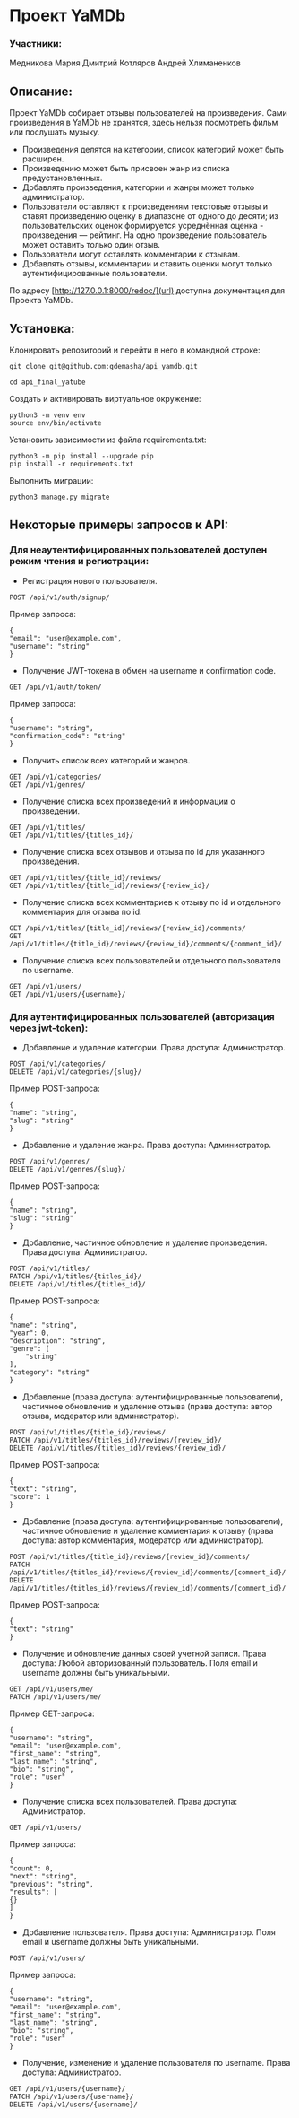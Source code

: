 # Проект YaMDb

### Участники:
Медникова Мария
Дмитрий Котляров
Андрей Хлиманенков

## Описание:

Проект YaMDb собирает отзывы пользователей на произведения. Сами произведения в YaMDb не хранятся, здесь нельзя посмотреть фильм или послушать музыку.

- Произведения делятся на категории, список категорий может быть расширен. 
- Произведению может быть присвоен жанр из списка предустановленных. 
- Добавлять произведения, категории и жанры может только администратор.
- Пользователи оставляют к произведениям текстовые отзывы и ставят произведению оценку в диапазоне от одного до десяти; из пользовательских оценок формируется усреднённая оценка - произведения — рейтинг. На одно произведение пользователь может оставить только один отзыв.
- Пользователи могут оставлять комментарии к отзывам.
- Добавлять отзывы, комментарии и ставить оценки могут только аутентифицированные пользователи.

По адресу [http://127.0.0.1:8000/redoc/](url) доступна документация для Проекта YaMDb.


## Установка:

Клонировать репозиторий и перейти в него в командной строке:
```
git clone git@github.com:gdemasha/api_yamdb.git
```
```
cd api_final_yatube
```
Cоздать и активировать виртуальное окружение:
```
python3 -m venv env
source env/bin/activate
```
Установить зависимости из файла requirements.txt:
```
python3 -m pip install --upgrade pip
pip install -r requirements.txt
```
Выполнить миграции:
```
python3 manage.py migrate
```

## Некоторые примеры запросов к API:

### Для неаутентифицированных пользователей доступен режим чтения и регистрации:

- Регистрация нового пользователя.
```
POST /api/v1/auth/signup/
```
Пример запроса:
```
{
"email": "user@example.com",
"username": "string"
}
```
- Получение JWT-токена в обмен на username и confirmation code.
```
GET /api/v1/auth/token/
```
Пример запроса:
```
{
"username": "string",
"confirmation_code": "string"
}
```
- Получить список всех категорий и жанров.
```
GET /api/v1/categories/
GET /api/v1/genres/
```
- Получение списка всех произведений и информации о произведении.
```
GET /api/v1/titles/
GET /api/v1/titles/{titles_id}/
```
- Получение списка всех отзывов и отзыва по id для указанного произведения.
```
GET /api/v1/titles/{title_id}/reviews/
GET /api/v1/titles/{title_id}/reviews/{review_id}/
```
- Получение списка всех комментариев к отзыву по id и отдельного комментария для отзыва по id.
```
GET /api/v1/titles/{title_id}/reviews/{review_id}/comments/
GET /api/v1/titles/{title_id}/reviews/{review_id}/comments/{comment_id}/
```
- Получение списка всех пользователей и отдельного пользователя по username.
```
GET /api/v1/users/
GET /api/v1/users/{username}/
```

### Для аутентифицированных пользователей (авторизация через jwt-token):

- Добавление и удаление категории. Права доступа: Администратор.
```
POST /api/v1/categories/
DELETE /api/v1/categories/{slug}/
```
Пример POST-запроса:
```
{
"name": "string",
"slug": "string"
}
```
- Добавление и удаление жанра. Права доступа: Администратор.
```
POST /api/v1/genres/
DELETE /api/v1/genres/{slug}/
```
Пример POST-запроса:
```
{
"name": "string",
"slug": "string"
}
```
- Добавление, частичное обновление и удаление произведения. Права доступа: Администратор.
```
POST /api/v1/titles/
PATCH /api/v1/titles/{titles_id}/
DELETE /api/v1/titles/{titles_id}/
```
Пример POST-запроса:
```
{
"name": "string",
"year": 0,
"description": "string",
"genre": [
    "string"
],
"category": "string"
}
```
- Добавление (права доступа: аутентифицированные пользователи),
  частичное обновление и удаление отзыва (права доступа: автор отзыва, модератор или администратор). 
```
POST /api/v1/titles/{title_id}/reviews/
PATCH /api/v1/titles/{titles_id}/reviews/{review_id}/
DELETE /api/v1/titles/{titles_id}/reviews/{review_id}/
```
Пример POST-запроса:
```
{
"text": "string",
"score": 1
}
```
- Добавление (права доступа: аутентифицированные пользователи),
  частичное обновление и удаление комментария к отзыву (права доступа: автор комментария, модератор или администратор).
```
POST /api/v1/titles/{title_id}/reviews/{review_id}/comments/
PATCH /api/v1/titles/{titles_id}/reviews/{review_id}/comments/{comment_id}/
DELETE /api/v1/titles/{titles_id}/reviews/{review_id}/comments/{comment_id}/
```
Пример POST-запроса:
```
{
"text": "string"
}
```
- Получение и обновление данных своей учетной записи. Права доступа: Любой авторизованный пользователь.
  Поля email и username должны быть уникальными.
```
GET /api/v1/users/me/
PATCH /api/v1/users/me/
```
Пример GET-запроса:
```
{
"username": "string",
"email": "user@example.com",
"first_name": "string",
"last_name": "string",
"bio": "string",
"role": "user"
}
```
- Получение списка всех пользователей. Права доступа: Администратор.
```
GET /api/v1/users/
```
Пример запроса:
```
{
"count": 0,
"next": "string",
"previous": "string",
"results": [
{}
]
}
```
- Добавление пользователя. Права доступа: Администратор. Поля email и username должны быть уникальными.
```
POST /api/v1/users/
```
Пример запроса:
```
{
"username": "string",
"email": "user@example.com",
"first_name": "string",
"last_name": "string",
"bio": "string",
"role": "user"
}
```
- Получение, изменение и удаление пользователя по username. Права доступа: Администратор.
```
GET /api/v1/users/{username}/
PATCH /api/v1/users/{username}/
DELETE /api/v1/users/{username}/
```
